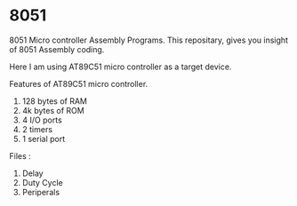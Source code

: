 # 8051
8051 Micro controller Assembly Programs.
This repositary, gives you insight of 8051 Assembly coding.

Here I am using AT89C51 micro controller as a target device.

Features of AT89C51 micro controller.
  1. 128 bytes of RAM
  2. 4k bytes of ROM
  3. 4 I/O ports
  4. 2 timers
  5. 1 serial port
 
Files :
  1. Delay
  2. Duty Cycle
  3. Periperals
